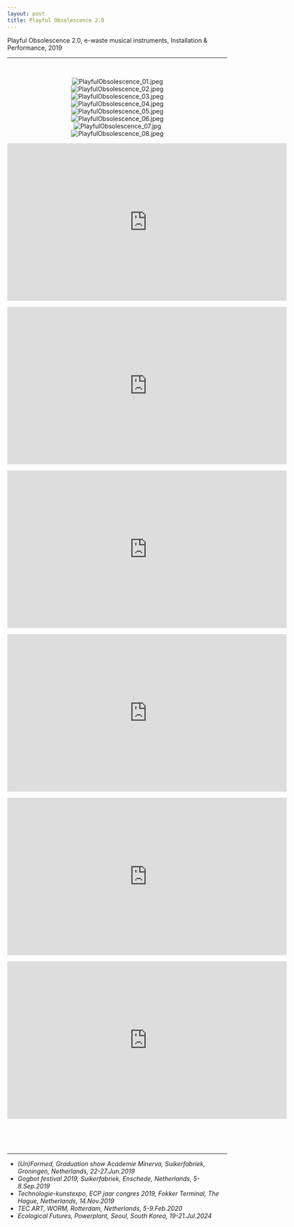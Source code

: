 ```yaml
---
layout: post
title: Playful Obsolescence 2.0
---
```


Playful Obsolescence 2.0, e-waste musical instruments, Installation & Performance, 2019

***

<br/>
<div>
<p align="middle">
<img class="img_horizontal" src="/img/work_footage/PlayfulObsolescence_01.jpeg" alt="PlayfulObsolescence_01.jpeg" title="PlayfulObsolescence_01.jpeg"/>
<br/>
<img class="img_horizontal" src="/img/work_footage/PlayfulObsolescence_02.jpeg" alt="PlayfulObsolescence_02.jpeg" title="PlayfulObsolescence_02.jpeg"/>
<br/>
<img class="img_horizontal" src="/img/work_footage/PlayfulObsolescence_03.jpeg" alt="PlayfulObsolescence_03.jpeg" title="PlayfulObsolescence_03.jpeg"/>
<br/>
<img class="img_horizontal" src="/img/work_footage/PlayfulObsolescence_04.jpeg" alt="PlayfulObsolescence_04.jpeg" title="PlayfulObsolescence_04.jpeg"/>
<br/>
<img class="img_horizontal" src="/img/work_footage/PlayfulObsolescence_05.jpeg" alt="PlayfulObsolescence_05.jpeg" title="PlayfulObsolescence_05.jpeg"/>
<br/>
<img class="img_horizontal" src="/img/work_footage/PlayfulObsolescence_06.jpeg" alt="PlayfulObsolescence_06.jpeg" title="PlayfulObsolescence_06.jpeg"/>
<br/>
<img class="img_horizontal" src="/img/work_footage/PlayfulObsolescence_07.jpg" alt="PlayfulObsolescence_07.jpg" title="PlayfulObsolescence_07.jpg"/>
<br/>
<img class="img_horizontal" src="/img/work_footage/PlayfulObsolescence_08.jpeg" alt="PlayfulObsolescence_08.jpeg" title="PlayfulObsolescence_08.jpeg"/>
<br/>
</p>
</div>

<p align="middle">
<div class="video-container">
<iframe src="https://player.vimeo.com/video/348121432" width="640" height="360" frameborder="0" allow="autoplay; fullscreen" allowfullscreen></iframe>
</div>
</p>
<p align="middle">
<div class="video-container">
<iframe src="https://player.vimeo.com/video/349084172" width="640" height="360" frameborder="0" allow="autoplay; fullscreen" allowfullscreen></iframe>
</div>
</p>
<p align="middle">
<div class="video-container">
<iframe src="https://player.vimeo.com/video/349094397" width="640" height="360" frameborder="0" allow="autoplay; fullscreen" allowfullscreen></iframe>
</div>
</p>
<p align="middle">
<div class="video-container">
<iframe src="https://player.vimeo.com/video/349117568" width="640" height="360" frameborder="0" allow="autoplay; fullscreen" allowfullscreen></iframe>
</div>
</p>
<p align="middle">
<div class="video-container">
<iframe src="https://player.vimeo.com/video/349189195" width="640" height="360" frameborder="0" allow="autoplay; fullscreen" allowfullscreen></iframe>
</div>
</p>
<p align="middle">
<div class="video-container">
<iframe src="https://player.vimeo.com/video/349191992" width="640" height="360" frameborder="0" allow="autoplay; fullscreen" allowfullscreen></iframe>
</div>
</p>
<!-- <iframe width="100%" height="300" scrolling="no" frameborder="no" allow="autoplay" src="https://w.soundcloud.com/player/?url=https%3A//api.soundcloud.com/playlists/831251504&color=%23ff5500&auto_play=false&hide_related=false&show_comments=true&show_user=true&show_reposts=false&show_teaser=true&visual=true"></iframe>
<iframe width="100%" height="300" scrolling="no" frameborder="no" allow="autoplay" src="https://w.soundcloud.com/player/?url=https%3A//api.soundcloud.com/tracks/633063960&color=%23ff5500&auto_play=false&hide_related=false&show_comments=true&show_user=true&show_reposts=false&show_teaser=true&visual=true"></iframe> -->

<br/><br/><br/>

<hr>
<ul>
<li>
<i>(Un)Formed, Graduation show Academie Minerva, Suikerfabriek, Groningen, Netherlands, 22-27.Jun.2019</i>
</li>
<li>
<i>Gogbot festival 2019, Suikerfabriek, Enschede, Netherlands, 5-8.Sep.2019</i>
</li>
<li>
<i>Technologie-kunstexpo, ECP jaar congres 2019, Fokker Terminal, The Hague, Netherlands, 14.Nov.2019</i>
</li>
<li>
<i>TEC ART, WORM, Rotterdam, Netherlands, 5-9.Feb.2020</i>
</li>
<li>
<i>Ecological Futures, Powerplant, Seoul, South Korea, 19-21.Jul.2024</i>
</li>
</ul>

<br/><br/><br/>
